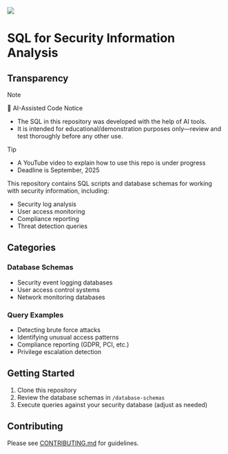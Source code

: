 <img src="https://img.shields.io/badge/AI_generated%20SQL-For%20educational%20use%20only-blue.svg"/>       

# SQL for Security Information Analysis

## Transparency

>[!NOTE]   
> 📌 AI-Assisted Code Notice  
> - The SQL in this repository was developed with the help of AI tools.  
> - It is intended for educational/demonstration purposes only—review and test thoroughly before any other use.

>[!TIP]
> - A YouTube video to explain how to use this repo is under progress
> - Deadline is September, 2025

This repository contains SQL scripts and database schemas for working with security information, including:

- Security log analysis
- User access monitoring
- Compliance reporting
- Threat detection queries

## Categories

### Database Schemas
- Security event logging databases
- User access control systems
- Network monitoring databases

### Query Examples
- Detecting brute force attacks
- Identifying unusual access patterns
- Compliance reporting (GDPR, PCI, etc.)
- Privilege escalation detection

## Getting Started

1. Clone this repository
2. Review the database schemas in `/database-schemas`
3. Execute queries against your security database (adjust as needed)

## Contributing

Please see [CONTRIBUTING.md](docs/CONTRIBUTING.md) for guidelines.


